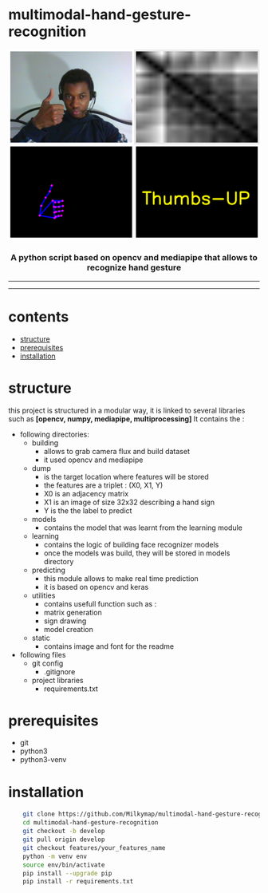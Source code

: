 # multimodal-hand-gesture-recognition

<p align="center"> 
  <img src="./static/description.png">
  <h3 align="center">
    A python script based on opencv and mediapipe that allows to recognize hand gesture
  </h3>  
</p>

---
---



# contents
* [structure](#structure)
* [prerequisites](#prerequisites)
* [installation](#installation)

# structure

this project is structured in a modular way, it is linked to several libraries such as **[opencv, numpy, mediapipe, multiprocessing]** 
It contains the :
* following directories:
    * building
        * allows to grab camera flux and build dataset
        * it used opencv and mediapipe
    * dump
        * is the target location where features will be stored 
        * the features are a triplet : (X0, X1, Y)
        * X0 is an adjacency matrix 
        * X1 is an image of size 32x32 describing a hand sign 
        * Y is the the label to predict
    * models
        * contains the model that was learnt from the learning module       
    * learning
        * contains the logic of building face recognizer models  
        * once the models was build, they will be stored in models directory
    * predicting
        * this module allows to make real time prediction 
        * it is based on opencv and keras  
    * utilities
        * contains usefull function such as : 
        * matrix generation 
        * sign drawing 
        * model creation   
    * static
        * contains image and font for the readme
* following files
    * git config
        * .gitignore
    * project libraries
        * requirements.txt 

# prerequisites
* git
* python3
* python3-venv 

# installation
```bash
    git clone https://github.com/Milkymap/multimodal-hand-gesture-recognition 
    cd multimodal-hand-gesture-recognition
    git checkout -b develop 
    git pull origin develop 
    git checkout features/your_features_name
    python -m venv env 
    source env/bin/activate 
    pip install --upgrade pip 
    pip install -r requirements.txt 
```
